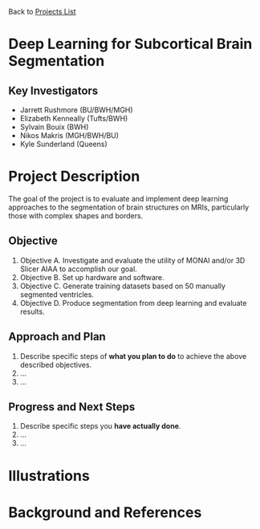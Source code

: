 Back to [Projects List](../../README.md#ProjectsList)

# Deep Learning for Subcortical Brain Segmentation

## Key Investigators

- Jarrett Rushmore (BU/BWH/MGH)
- Elizabeth Kenneally (Tufts/BWH)
- Sylvain Bouix (BWH)
- Nikos Makris (MGH/BWH/BU)
- Kyle Sunderland (Queens)

# Project Description

The goal of the project is to evaluate and implement deep learning approaches to the segmentation of brain structures on MRIs, particularly those with complex shapes and borders.

## Objective

<!-- Describe here WHAT you would like to achieve (what you will have as end result). -->

1. Objective A. Investigate and evaluate the utility of MONAI and/or 3D Slicer AIAA to accomplish our goal.
1. Objective B. Set up hardware and software.
1. Objective C. Generate training datasets based on 50 manually segmented ventricles.
1. Objective D. Produce segmentation from deep learning and evaluate results.

## Approach and Plan

<!-- Describe here HOW you would like to achieve the objectives stated above. -->

1. Describe specific steps of **what you plan to do** to achieve the above described objectives.
1. ...
1. ...

## Progress and Next Steps

<!-- Update this section as you make progress, describing of what you have ACTUALLY DONE. If there are specific steps that you could not complete then you can describe them here, too. -->

1. Describe specific steps you **have actually done**.
1. ...
1. ...

# Illustrations

<!-- Add pictures and links to videos that demonstrate what has been accomplished.
![Description of picture](Example2.jpg)
![Some more images](Example2.jpg)
-->

# Background and References

<!-- If you developed any software, include link to the source code repository. If possible, also add links to sample data, and to any relevant publications. -->
